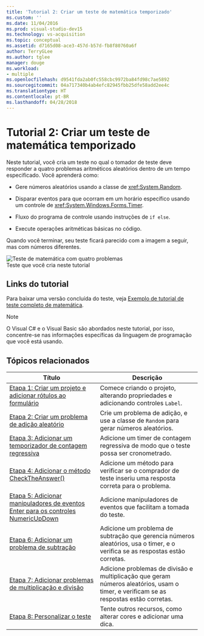 ```yaml
---
title: 'Tutorial 2: Criar um teste de matemática temporizado'
ms.custom: ''
ms.date: 11/04/2016
ms.prod: visual-studio-dev15
ms.technology: vs-acquisition
ms.topic: conceptual
ms.assetid: d7165d08-ace3-457d-b57d-fb8f80760a6f
author: TerryGLee
ms.author: tglee
manager: douge
ms.workload:
- multiple
ms.openlocfilehash: d9541fda2ab0fc558cbc9972ba84fd98c7ae5892
ms.sourcegitcommit: 04a717340b4ab4efc82945fbb25dfe58add2ee4c
ms.translationtype: HT
ms.contentlocale: pt-BR
ms.lasthandoff: 04/28/2018
---
```

# <a name="tutorial-2-create-a-timed-math-quiz"></a>Tutorial 2: Criar um teste de matemática temporizado
Neste tutorial, você cria um teste no qual o tomador de teste deve responder a quatro problemas aritméticos aleatórios dentro de um tempo especificado. Você aprenderá como:  

-   Gere números aleatórios usando a classe de <xref:System.Random>.  

-   Disparar eventos para que ocorram em um horário específico usando um controle de <xref:System.Windows.Forms.Timer>.  

-   Fluxo do programa de controle usando instruções de `if else`.  

-   Execute operações aritméticas básicas no código.  

 Quando você terminar, seu teste ficará parecido com a imagem a seguir, mas com números diferentes.  

 ![Teste de matemática com quatro problemas](../ide/media/express_finishedquiz.png "Express_FinishedQuiz")  
Teste que você cria neste tutorial  

## <a name="tutorial-links"></a>Links do tutorial

 Para baixar uma versão concluída do teste, veja [Exemplo de tutorial de teste completo de matemática](http://code.msdn.microsoft.com/Complete-Math-Quiz-8581813c).  

> [!NOTE]
>  O Visual C# e o Visual Basic são abordados neste tutorial, por isso, concentre-se nas informações específicas da linguagem de programação que você está usando.  

## <a name="related-topics"></a>Tópicos relacionados  

|Título|Descrição|  
|-----------|-----------------|  
|[Etapa 1: Criar um projeto e adicionar rótulos ao formulário](../ide/step-1-create-a-project-and-add-labels-to-your-form.md)|Comece criando o projeto, alterando propriedades e adicionando controles `Label`.|  
|[Etapa 2: Criar um problema de adição aleatório](../ide/step-2-create-a-random-addition-problem.md)|Crie um problema de adição, e use a classe de `Random` para gerar números aleatórios.|  
|[Etapa 3: Adicionar um temporizador de contagem regressiva](../ide/step-3-add-a-countdown-timer.md)|Adicione um timer de contagem regressiva de modo que o teste possa ser cronometrado.|  
|[Etapa 4: Adicionar o método CheckTheAnswer()](../ide/step-4-add-the-checktheanswer-parens-method.md)|Adicione um método para verificar se o comprador de teste inseriu uma resposta correta para o problema.|  
|[Etapa 5: Adicionar manipuladores de eventos Enter para os controles NumericUpDown](../ide/step-5-add-enter-event-handlers-for-the-numericupdown-controls.md)|Adicione manipuladores de eventos que facilitam a tomada do teste.|  
|[Etapa 6: Adicionar um problema de subtração](../ide/step-6-add-a-subtraction-problem.md)|Adicione um problema de subtração que gerencia números aleatórios, usa o timer, e o verifica se as respostas estão corretas.|  
|[Etapa 7: Adicionar problemas de multiplicação e divisão](../ide/step-7-add-multiplication-and-division-problems.md)|Adicione problemas de divisão e multiplicação que geram números aleatórios, usam o timer, e verificam se as respostas estão corretas.|  
|[Etapa 8: Personalizar o teste](../ide/step-8-customize-the-quiz.md)|Tente outros recursos, como alterar cores e adicionar uma dica.|
